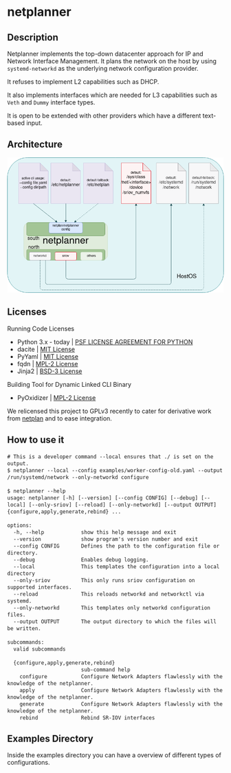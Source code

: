 # netplanner

## Description

Netplanner implements the top-down datacenter approach for IP and Network Interface Management.
It plans the network on the host by using `systemd-networkd` as the underlying network configuration provider.

It refuses to implement L2 capabilities such as DHCP.

It also implements interfaces which are needed for L3 capabilities such as `Veth` and `Dummy` interface types.

It is open to be extended with other providers which have a different text-based input.

## Architecture

![Netplanner Overview and Architecture](docs/netplanner-overview.png)

## Licenses

Running Code Licenses

* Python 3.x - today | [PSF LICENSE AGREEMENT FOR PYTHON](https://docs.python.org/3/license.html)
* dacite | [MIT License](https://github.com/konradhalas/dacite/blob/master/LICENSE)
* PyYaml | [MIT License](https://github.com/yaml/pyyaml/blob/master/LICENSE)
* fqdn   | [MPL-2 License](https://github.com/ypcrts/fqdn/blob/develop/LICENSE)
* Jinja2 | [BSD-3 License](https://github.com/pallets/jinja/blob/main/LICENSE.rst)

Building Tool for Dynamic Linked CLI Binary

* PyOxidizer | [MPL-2 License](https://github.com/indygreg/PyOxidizer/blob/main/LICENSE)

We relicensed this project to GPLv3 recently to cater for derivative work from [netplan](https://github.com/canonical/netplan) and to ease integration.

## How to use it

```console
# This is a developer command --local ensures that ./ is set on the output.
$ netplanner --local --config examples/worker-config-old.yaml --output /run/systemd/network --only-networkd configure

$ netplanner --help
usage: netplanner [-h] [--version] [--config CONFIG] [--debug] [--local] [--only-sriov] [--reload] [--only-networkd] [--output OUTPUT] {configure,apply,generate,rebind} ...

options:
  -h, --help            show this help message and exit
  --version             show program's version number and exit
  --config CONFIG       Defines the path to the configuration file or directory.
  --debug               Enables debug logging.
  --local               This templates the configuration into a local directory
  --only-sriov          This only runs sriov configuration on supported interfaces.
  --reload              This reloads networkd and networkctl via systemd.
  --only-networkd       This templates only networkd configuration files.
  --output OUTPUT       The output directory to which the files will be written.

subcommands:
  valid subcommands

  {configure,apply,generate,rebind}
                        sub-command help
    configure           Configure Network Adapters flawlessly with the knowledge of the netplanner.
    apply               Configure Network Adapters flawlessly with the knowledge of the netplanner.
    generate            Configure Network Adapters flawlessly with the knowledge of the netplanner.
    rebind              Rebind SR-IOV interfaces
```

## Examples Directory

Inside the examples directory you can have a overview of different types of configurations.
